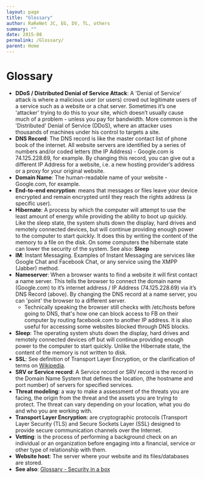 ```yaml
---
layout: page
title: "Glossary"
author: RaReNet JC, EG, DV, TL, others
summary: ""
date: 2015-08
permalink: /Glossary/
parent: Home
---
```



# Glossary

- **DDoS / Distributed Denial of Service Attack**:   A 'Denial of Service' attack is where a malicious user (or users) crowd out legitimate users of a service such as a website or a chat server.  Sometimes it’s one 'attacker' trying to do this to your site, which doesn’t usually cause much of a problem - unless you pay for bandwidth. More common is the 'Distributed' Denial of Service (DDoS), where an attacker uses thousands of machines under his control to targets a site.
- **DNS Record**: The DNS record is like the master contact list of phone book of the internet. All website servers are identified by a series of numbers and/or coded letters (the IP Address) - Google.com is 74.125.228.69, for example. By changing this record, you can give out a different IP Address for a website, i.e. a new hosting provider’s address or a proxy for your original website.
- **Domain Name**: The human-readable name of your website - Google.com, for example.
- **End-to-end encryption**: means that messages or files leave your device encrypted and remain encrypted until they reach the rights address (a specific user).
- **Hibernate**: A process by which the computer will attempt to use the least amount of energy while providing the ability to boot up quickly. Like the sleep state, the system shuts down the display, hard drives and remotely connected devices, but will continue providing enough power to the computer to start quickly. It does this by writing the content of the memory to a file on the disk. On some computers the hibernate state can lower the security of the system. See also: **Sleep**
- **IM**: Instant Messaging. Examples of Instant Messaging are services like Google Chat and Facebook Chat, or any service using the XMPP (Jabber) method.
- **Nameserver**: When a browser wants to find a website it will first contact a name server. This tells the browser to connect the domain name (Google.com) to it’s internet address / IP Address (74.125.228.69) via it’s DNS Record (above). By changing the DNS record at a name server, you can 'point' the browser to a different server.
    - Technically speaking the browser still checks with /etc/hosts before going to DNS, that's how one can block access to FB on their computer by routing facebook.com to another IP address. It is also useful for accessing some websites blocked through DNS blocks.
- **Sleep**: The operating system shuts down the display, hard drives and remotely connected devices off but will continue providing enough power to the computer to start quickly. Unlike the Hibernate state, the content of the memory is not written to disk.
- **SSL**: See definition of Transport Layer Encryption, or the clarification of terms on [Wikipedia](https://en.wikipedia.org/wiki/Transport_Layer_Security).
- **SRV or Service record**: A Service record or SRV record is the record in the Domain Name System that defines the location, (the hostname and port number) of servers for specified services.
- **Threat modeling**: a way to make a assessment of the threats you are facing, the origin from the threat and the assets you are trying to protect. The threat can vary depending on your location, what you do and who you are working with.
- **Transport Layer Encryption**: are cryptographic protocols (Transport Layer Security  (TLS) and Secure Sockets Layer (SSL) designed to provide secure communication channels over the Internet.
- **Vetting**: is the process of performing a background check on an individual or an organization before engaging into a financial, service or other type of relationship with them.
- **Website host**: The server where your website and its files/databases are stored.
- **See also**: [Glossary - Security in a box](https://securityinabox.org/en/glossary)
